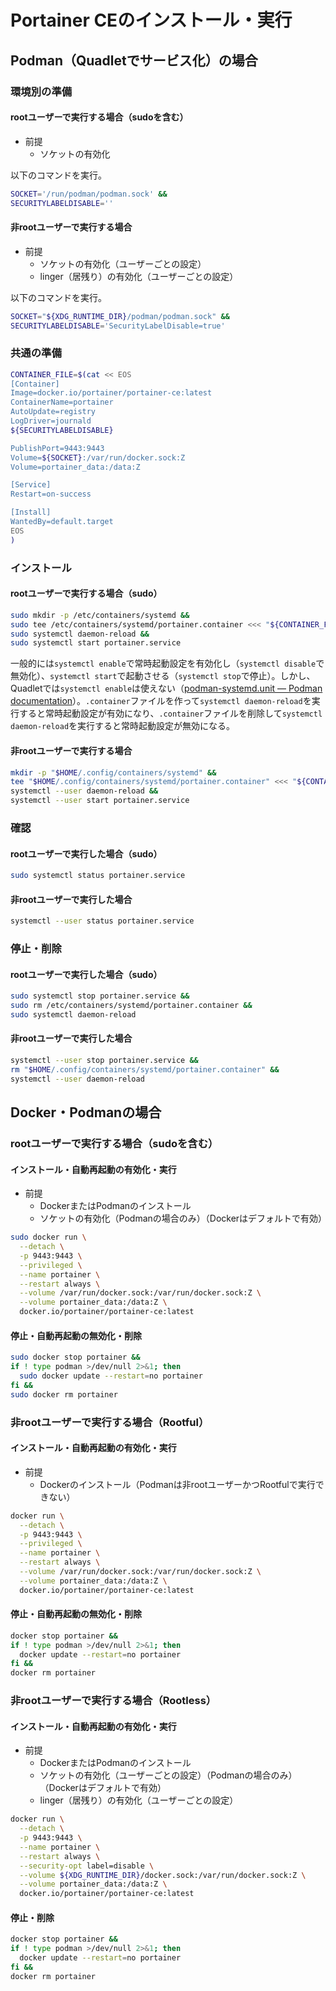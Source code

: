 # Portainer CEのインストール・実行
## Podman（Quadletでサービス化）の場合
### 環境別の準備
#### rootユーザーで実行する場合（sudoを含む）
- 前提
  - ソケットの有効化

以下のコマンドを実行。
```sh
SOCKET='/run/podman/podman.sock' &&
SECURITYLABELDISABLE=''
```

#### 非rootユーザーで実行する場合
- 前提
  - ソケットの有効化（ユーザーごとの設定）
  - linger（居残り）の有効化（ユーザーごとの設定）

以下のコマンドを実行。
```sh
SOCKET="${XDG_RUNTIME_DIR}/podman/podman.sock" &&
SECURITYLABELDISABLE='SecurityLabelDisable=true'
```

### 共通の準備
```sh
CONTAINER_FILE=$(cat << EOS
[Container]
Image=docker.io/portainer/portainer-ce:latest
ContainerName=portainer
AutoUpdate=registry
LogDriver=journald
${SECURITYLABELDISABLE}

PublishPort=9443:9443
Volume=${SOCKET}:/var/run/docker.sock:Z
Volume=portainer_data:/data:Z

[Service]
Restart=on-success

[Install]
WantedBy=default.target
EOS
)
```

### インストール
#### rootユーザーで実行する場合（sudo）
```sh
sudo mkdir -p /etc/containers/systemd &&
sudo tee /etc/containers/systemd/portainer.container <<< "${CONTAINER_FILE}" > /dev/null &&
sudo systemctl daemon-reload &&
sudo systemctl start portainer.service
```
一般的には`systemctl enable`で常時起動設定を有効化し（`systemctl disable`で無効化）、`systemctl start`で起動させる（`systemctl stop`で停止）。しかし、Quadletでは`systemctl enable`は使えない（[podman-systemd.unit — Podman documentation](https://docs.podman.io/en/latest/markdown/podman-systemd.unit.5.html)）。`.container`ファイルを作って`systemctl daemon-reload`を実行すると常時起動設定が有効になり、`.container`ファイルを削除して`systemctl daemon-reload`を実行すると常時起動設定が無効になる。

#### 非rootユーザーで実行する場合
```sh
mkdir -p "$HOME/.config/containers/systemd" &&
tee "$HOME/.config/containers/systemd/portainer.container" <<< "${CONTAINER_FILE}" > /dev/null &&
systemctl --user daemon-reload &&
systemctl --user start portainer.service
```

### 確認
#### rootユーザーで実行した場合（sudo）
```sh
sudo systemctl status portainer.service
```

#### 非rootユーザーで実行した場合
```sh
systemctl --user status portainer.service
```

### 停止・削除
#### rootユーザーで実行した場合（sudo）
```sh
sudo systemctl stop portainer.service &&
sudo rm /etc/containers/systemd/portainer.container &&
sudo systemctl daemon-reload
```

#### 非rootユーザーで実行した場合
```sh
systemctl --user stop portainer.service &&
rm "$HOME/.config/containers/systemd/portainer.container" &&
systemctl --user daemon-reload
```

## Docker・Podmanの場合
### rootユーザーで実行する場合（sudoを含む）
#### インストール・自動再起動の有効化・実行
- 前提
  - DockerまたはPodmanのインストール
  - ソケットの有効化（Podmanの場合のみ）（Dockerはデフォルトで有効）
```sh
sudo docker run \
  --detach \
  -p 9443:9443 \
  --privileged \
  --name portainer \
  --restart always \
  --volume /var/run/docker.sock:/var/run/docker.sock:Z \
  --volume portainer_data:/data:Z \
  docker.io/portainer/portainer-ce:latest
```

#### 停止・自動再起動の無効化・削除
```sh
sudo docker stop portainer &&
if ! type podman >/dev/null 2>&1; then
  sudo docker update --restart=no portainer
fi &&
sudo docker rm portainer
```

### 非rootユーザーで実行する場合（Rootful）
#### インストール・自動再起動の有効化・実行
- 前提
  - Dockerのインストール（Podmanは非rootユーザーかつRootfulで実行できない）
```sh
docker run \
  --detach \
  -p 9443:9443 \
  --privileged \
  --name portainer \
  --restart always \
  --volume /var/run/docker.sock:/var/run/docker.sock:Z \
  --volume portainer_data:/data:Z \
  docker.io/portainer/portainer-ce:latest
```

#### 停止・自動再起動の無効化・削除
```sh
docker stop portainer &&
if ! type podman >/dev/null 2>&1; then
  docker update --restart=no portainer
fi &&
docker rm portainer
```

### 非rootユーザーで実行する場合（Rootless）
#### インストール・自動再起動の有効化・実行
- 前提
  - DockerまたはPodmanのインストール
  - ソケットの有効化（ユーザーごとの設定）（Podmanの場合のみ）（Dockerはデフォルトで有効）
  - linger（居残り）の有効化（ユーザーごとの設定）
```sh
docker run \
  --detach \
  -p 9443:9443 \
  --name portainer \
  --restart always \
  --security-opt label=disable \
  --volume ${XDG_RUNTIME_DIR}/docker.sock:/var/run/docker.sock:Z \
  --volume portainer_data:/data:Z \
  docker.io/portainer/portainer-ce:latest
```

#### 停止・削除
```sh
docker stop portainer &&
if ! type podman >/dev/null 2>&1; then
  docker update --restart=no portainer
fi &&
docker rm portainer
```
